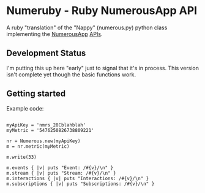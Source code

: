 # Numeruby - Ruby NumerousApp API

A ruby "translation" of the "Nappy" (numerous.py) python class implementing
the [NumerousApp](http://www.numerousapp.com) [APIs](http://docs.numerous.apiary.io).

## Development Status

I'm putting this up here "early" just to signal that it's in process. This version isn't complete yet though the basic functions work.

## Getting started

Example code:

```

myApiKey = 'nmrs_28Cblahblah'
myMetric = '5476250826738809221'

nr = Numerous.new(myApiKey)
m = nr.metric(myMetric)

m.write(33)

m.events { |v| puts "Event: /#{v}/\n" }
m.stream { |v| puts "Stream: /#{v}/\n" }
m.interactions { |v| puts "Interactions: /#{v}/\n" }
m.subscriptions { |v| puts "Subscriptions: /#{v}/\n" }

```

